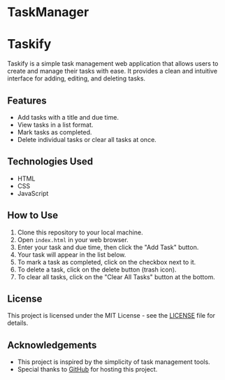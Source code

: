 # TaskManager
# Taskify

Taskify is a simple task management web application that allows users to create and manage their tasks with ease. It provides a clean and intuitive interface for adding, editing, and deleting tasks.

## Features

- Add tasks with a title and due time.
- View tasks in a list format.
- Mark tasks as completed.
- Delete individual tasks or clear all tasks at once.

## Technologies Used

- HTML
- CSS
- JavaScript

## How to Use

1. Clone this repository to your local machine.
2. Open `index.html` in your web browser.
3. Enter your task and due time, then click the "Add Task" button.
4. Your task will appear in the list below.
5. To mark a task as completed, click on the checkbox next to it.
6. To delete a task, click on the delete button (trash icon).
7. To clear all tasks, click on the "Clear All Tasks" button at the bottom.

## License

This project is licensed under the MIT License - see the [LICENSE](LICENSE) file for details.

## Acknowledgements

- This project is inspired by the simplicity of task management tools.
- Special thanks to [GitHub](https://github.com) for hosting this project.
